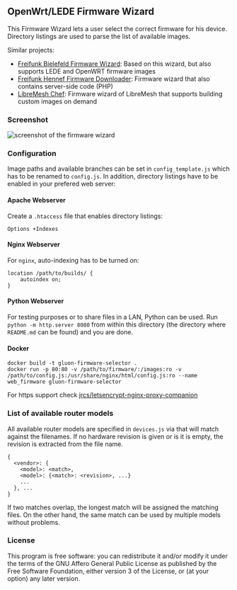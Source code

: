 OpenWrt/LEDE Firmware Wizard
---

This Firmware Wizard lets a user select the correct firmware for his device. Directory listings are used to parse the list of available images.

Similar projects:
- [Freifunk Bielefeld Firmware Wizard](https://github.com/freifunk-bielefeld/firmware-wizard/): Based on this wizard, but also supports LEDE and OpenWRT firmware images
- [Freifunk Hennef Firmware Downloader](https://github.com/Freifunk-Hennef/ffhef-fw-dl): Firmware wizard that also contains server-side code (PHP)
- [LibreMesh Chef](https://chef.libremesh.org/): Firmware wizard of LibreMesh that supports building custom images on demand

### Screenshot
![screenshot of the firmware wizard](screenshot.png)

### Configuration
Image paths and available branches can be set in `config_template.js` which has to be renamed to `config.js`. In addition, directory listings have to be enabled in your prefered web server:

#### Apache Webserver
Create a `.htaccess` file that enables directory listings:
```
Options +Indexes
```

#### Nginx Webserver
For `nginx`, auto-indexing has to be turned on:
```
location /path/to/builds/ {
    autoindex on;
}
```

#### Python Webserver
For testing purposes or to share files in a LAN, Python can be used. Run `python -m http.server 8080` from within this directory (the directory where `README.md` can be found) and you are done.

#### Docker
```
docker build -t gluon-firmware-selector .
docker run -p 80:80 -v /path/to/firmware/:/images:ro -v /path/to/config.js:/usr/share/nginx/html/config.js:ro --name web_firmware gluon-firmware-selector
```
For https support check [jrcs/letsencrypt-nginx-proxy-companion](https://hub.docker.com/r/jrcs/letsencrypt-nginx-proxy-companion)


### List of available router models
All available router models are specified in `devices.js` via that will match against the filenames.
If no hardware revision is given or is it is empty, the revision is extracted from the file name.

```
{
  <vendor>: {
    <model>: <match>,
    <model>: {<match>: <revision>, ...}
    ...
  }, ...
}
```

If two matches overlap, the longest match will be assigned the matching files. On the other hand, the same match can be used by multiple models without problems.

### License
This program is free software: you can redistribute it and/or modify
it under the terms of the GNU Affero General Public License as published by
the Free Software Foundation, either version 3 of the License, or
(at your option) any later version.
